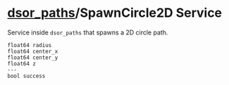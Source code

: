 [dsor\_paths](README.md)/SpawnCircle2D Service
==============================================

Service inside `dsor_paths` that spawns a 2D circle path.

```
float64 radius
float64 center_x
float64 center_y
float64 z
---
bool success
```
